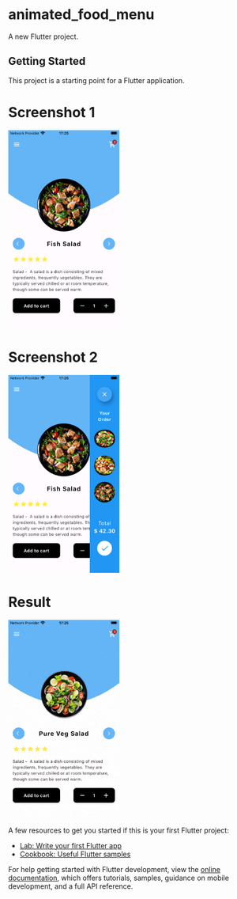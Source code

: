 # animated_food_menu

A new Flutter project.

## Getting Started

This project is a starting point for a Flutter application.

# Screenshot 1
<img src="https://github.com/Mirzaazmath/animated_food_detail_page/blob/main/assets/output/screenshot1.png" height="400">



# Screenshot 2
<img src="https://github.com/Mirzaazmath/animated_food_detail_page/blob/main/assets/output/screenshot2.png" height="400">




# Result
<img src="https://github.com/Mirzaazmath/animated_food_detail_page/blob/main/assets/output/result.gif" height="400">



A few resources to get you started if this is your first Flutter project:

- [Lab: Write your first Flutter app](https://docs.flutter.dev/get-started/codelab)
- [Cookbook: Useful Flutter samples](https://docs.flutter.dev/cookbook)

For help getting started with Flutter development, view the
[online documentation](https://docs.flutter.dev/), which offers tutorials,
samples, guidance on mobile development, and a full API reference.

